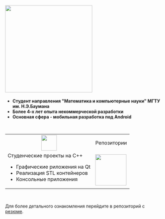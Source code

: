 # <img src="https://img.shields.io/badge/Немного_информации_о_себе-0174BE" width="280"/>
- **Студент направления "Математика и компьютерные науки" МГТУ им. Н.Э.Баумана**
- **Более 4-х лет опыта некоммерческой разработки**
- **Основная сфера - мобильная разработка под Android**
<br />
<!--Основной стек разработки-->
<div align="left">
    <table>
        <tr align="center">
            <td>
                <img src="https://cdn.jsdelivr.net/gh/devicons/devicon@latest/icons/cplusplus/cplusplus-original.svg" width="50"/>
            </td>
            <td>
                Репозитории
            </td>
        </tr>
        <tr>
            <td>
                Студенческие проекты на C++
                <ul>
                  <li>Графические риложения на Qt</li>
                  <li>Реализация STL контейнеров</li>
                  <li>Консольные приложения</li>
                </ul>
            </td>
            <td>
                <a href="https://virtual.fn11.bmstu.ru/student-gitlab/dashboard/projects">
                    <img src="https://cdn.jsdelivr.net/gh/devicons/devicon@latest/icons/gitlab/gitlab-plain-wordmark.svg" width="100"/>
                </a>
            </td>
        </tr>
    </table>
</div> <br />

Для более детального ознакомления перейдите в репозиторий с [резюме](https://github.com/nepavellab/CV).
<!--
# <img src="https://img.shields.io/badge/Workflow_statistics-0174BE" width="200"/>
<div align="left">
    <table>
        <tr>
            <td>
                <img src="https://cdn.jsdelivr.net/gh/devicons/devicon@latest/icons/git/git-original.svg" width="120"/>
            </td>
            <td>
               <img src="https://github-readme-stats.vercel.app/api/top-langs/?username=nepavellab&hide_progress=true&theme=transparent&hide_border=true" width="400"/>
            </td>
        </tr>
    </table>
</div>-->

